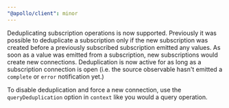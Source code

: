 ```yaml
---
"@apollo/client": minor
---
```


Deduplicating subscription operations is now supported. Previously it was possible to deduplicate a subscription only if the new subscription was created before a previously subscribed subscription emitted any values. As soon as a value was emitted from a subscription, new subscriptions would create new connections. Deduplication is now active for as long as a subscription connection is open (i.e. the source observable hasn't emitted a `complete` or `error` notification yet.)

To disable deduplication and force a new connection, use the `queryDeduplication` option in `context` like you would a query operation.
